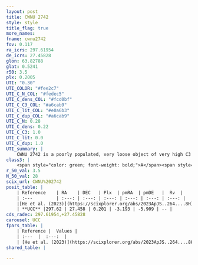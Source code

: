 ```yaml
---
layout: post
title: CWNU 2742
style: style
title_flag: true
more_names: 
fname: cwnu2742
fov: 0.117
ra_icrs: 297.61954
de_icrs: 27.45828
glon: 63.82788
glat: 0.5241
r50: 3.5
plx: 0.2005
UTI: "0.30"
UTI_COLOR: "#fee2c7"
UTI_C_N_COL: "#fedec5"
UTI_C_dens_COL: "#fcd0bf"
UTI_C_C3_COL: "#a6cab9"
UTI_C_lit_COL: "#e0a6b3"
UTI_C_dup_COL: "#a6cab9"
UTI_C_N: 0.28
UTI_C_dens: 0.22
UTI_C_C3: 1.0
UTI_C_lit: 0.0
UTI_C_dup: 1.0
UTI_summary: |
    CWNU 2742 is a poorly populated, very loose object of very high C3 quality. It was recently reported in the literature.
class3: |
    <span style="color: green; font-weight: bold;">A</span><span style="color: green; font-weight: bold;">A</span>
r_50_val: 3.5
N_50_val: 28
scix_url: CWNU%202742
posit_table: |
    | Reference    | RA    | DEC   | Plx  | pmRA  | pmDE   |  Rv  |
    | :---         | :---: | :---: | :---: | :---: | :---: | :---: |
    |[He et al. (2023)](https://scixplorer.org/abs/2023ApJS..264....8H) | 297.612 | 27.459 | 0.213 | -3.191 | -5.904 | -14.69 |
    | **UCC** |297.62 | 27.458 | 0.201 | -3.193 | -5.909 | -- | 
cds_radec: 297.61954,+27.45828
carousel: UCC
fpars_table: |
    | Reference |  Values |
    | :---  |  :---:  |
    | [He et al. (2023)](https://scixplorer.org/abs/2023ApJS..264....8H) | `A0=2.4, m-M=13.05, logAge=6.9` |
shared_table: |
    
---
```


